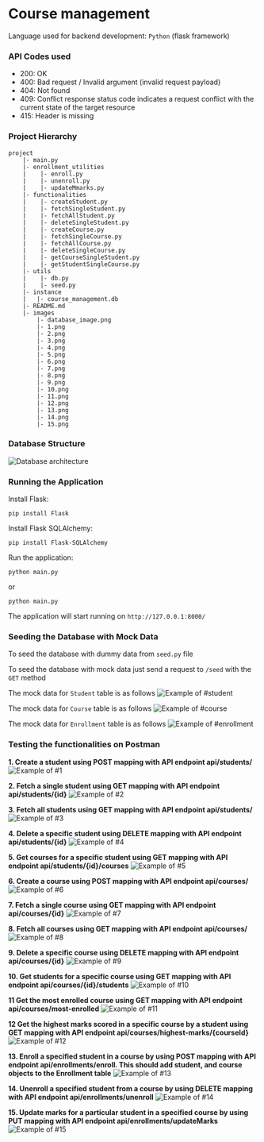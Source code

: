# Course management

Language used for backend development: `Python` (flask framework)

### API Codes used

- 200: OK
- 400: Bad request / Invalid argument (invalid request payload)
- 404: Not found
- 409: Conflict response status code indicates a request conflict with the current state of the target resource
- 415: Header is missing

### Project Hierarchy

```
project
    |- main.py
    |- enrollment_utilities
    |    |- enroll.py
    |    |- unenroll.py
    |    |- updateMmarks.py
    |- functionalities
    |    |- createStudent.py
    |    |- fetchSingleStudent.py
    |    |- fetchAllStudent.py
    |    |- deleteSingleStudent.py
    |    |- createCourse.py
    |    |- fetchSingleCourse.py
    |    |- fetchAllCourse.py
    |    |- deleteSingleCourse.py
    |    |- getCourseSingleStudent.py
    |    |- getStudentSingleCourse.py
    |- utils
    |    |- db.py
    |    |- seed.py
    |- instance
    |   |- course_management.db
    |- README.md
    |- images
        |- database_image.png
        |- 1.png
        |- 2.png
        |- 3.png
        |- 4.png
        |- 5.png
        |- 6.png
        |- 7.png
        |- 8.png
        |- 9.png
        |- 10.png
        |- 11.png
        |- 12.png
        |- 13.png
        |- 14.png
        |- 15.png
```

### Database Structure
![Database architecture](images/database_image.png)

### Running the Application
Install Flask:
```
pip install Flask
```
Install Flask SQLAlchemy:
```
pip install Flask-SQLAlchemy
```
Run the application:
```
python main.py
```
or
```
python main.py
```
The application will start running on `http://127.0.0.1:8000/`

### Seeding the Database with Mock Data
To seed the database with dummy data from `seed.py` file

To seed the database with mock data just send a request to `/seed` with the `GET` method

The mock data for `Student` table is as follows
![Example of #student](images/student.png)

The mock data for `Course` table is as follows
![Example of #course](images/course.png)

The mock data for `Enrollment` table is as follows
![Example of #enrollment](images/enrollment.png)

### Testing the functionalities on Postman
**1. Create a student using POST mapping with API endpoint api/students/**
![Example of #1](images/1.png)

**2. Fetch a single student using GET mapping with API endpoint api/students/{id}**
![Example of #2](images/2.png)

**3. Fetch all students using GET mapping with API endpoint api/students/**
![Example of #3](images/3.png)

**4. Delete a specific student using DELETE mapping with API endpoint api/students/{id}**
![Example of #4](images/4.png)

**5. Get courses for a specific student using GET mapping with API endpoint api/students/{id}/courses**
![Example of #5](images/5.png)

**6. Create a course using POST mapping with API endpoint api/courses/**
![Example of #6](images/6.png)

**7. Fetch a single course using GET mapping with API endpoint api/courses/{id}**
![Example of #7](images/7.png)

**8. Fetch all courses using GET mapping with API endpoint api/courses/**
![Example of #8](images/8.png)

**9. Delete a specific course using DELETE mapping with API endpoint api/courses/{id}**
![Example of #9](images/9.png)

**10. Get students for a specific course using GET mapping with API endpoint api/courses/{id}/students**
![Example of #10](images/10.png)

**11 Get the most enrolled course using GET mapping with API endpoint api/courses/most-enrolled**
![Example of #11](images/11.png)

**12 Get the highest marks scored in a specific course by a student using GET mapping with API endpoint api/courses/highest-marks/{courseId}**
![Example of #12](images/12.png)

**13. Enroll a specified student in a course by using POST mapping with API endpoint api/enrollments/enroll. This should add student, and course objects to the Enrollment table**
![Example of #13](images/13.png)

**14. Unenroll a specified student from a course by using DELETE mapping with API endpoint api/enrollments/unenroll**
![Example of #14](images/14.png)

**15. Update marks for a particular student in a specified course by using PUT mapping with API endpoint api/enrollments/updateMarks**
![Example of #15](images/15.png)